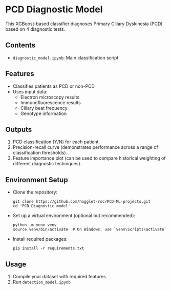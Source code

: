 # PCD Diagnostic Model

This XGBoost-based classifier diagnoses Primary Ciliary Dyskinesia (PCD) based on 4 diagnostic tests.

## Contents

- `diagnostic_model.ipynb`: Main classification script

## Features

- Classifies patients as PCD or non-PCD
- Uses input data:
  - Electron microscopy results
  - Immunofluorescence results
  - Ciliary beat frequency
  - Genotype information

## Outputs

1. PCD classification (Y/N) for each patient.
2. Precision-recall curve (demonstrates performance across a range of classification thresholds).
3. Feature importance plot (can be used to compare historical weighting of different diagnostic techniques).

## Environment Setup

   - Clone the repository:
     ```
     git clone https://github.com/hogglet-rsc/PCD-ML-projects.git
     cd 'PCD Diagnostic model'
     ```
   - Set up a virtual environment (optional but recommended):
     ```
     python -m venv venv
     source venv/bin/activate  # On Windows, use `venv\Scripts\activate`
     ```
   - Install required packages:
     ```
     pip install -r requirements.txt
     ```

## Usage

1. Compile your dataset with required features
2. Run `detection_model.ipynb`

